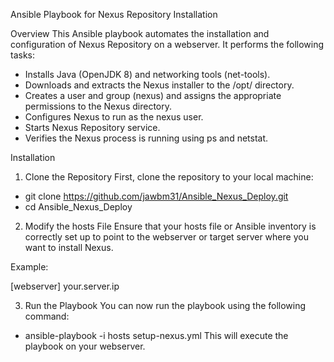 Ansible Playbook for Nexus Repository Installation


Overview
This Ansible playbook automates the installation and configuration of Nexus Repository on a webserver. It performs the following tasks:

- Installs Java (OpenJDK 8) and networking tools (net-tools).
- Downloads and extracts the Nexus installer to the /opt/ directory.
- Creates a user and group (nexus) and assigns the appropriate permissions to the Nexus directory.
- Configures Nexus to run as the nexus user.
- Starts Nexus Repository service.
- Verifies the Nexus process is running using ps and netstat.


Installation
1. Clone the Repository
First, clone the repository to your local machine:
 - git clone https://github.com/jawbm31/Ansible_Nexus_Deploy.git
 - cd Ansible_Nexus_Deploy

2. Modify the hosts File
Ensure that your hosts file or Ansible inventory is correctly set up to point to the webserver or target server where you want to install Nexus.

Example:

[webserver]
your.server.ip



3. Run the Playbook
You can now run the playbook using the following command:
- ansible-playbook -i hosts setup-nexus.yml
This will execute the playbook on your webserver.

